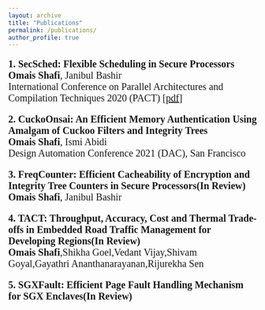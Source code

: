 ```yaml
---
layout: archive
title: "Publications"
permalink: /publications/
author_profile: true
---
```

<p style="font-size:20px;font-family:verdana;"><b>1. SecSched: Flexible Scheduling in Secure Processors</b><br/>
<b>Omais Shafi</b>, Janibul Bashir  <br />
International Conference on Parallel Architectures and Compilation Techniques 2020 (PACT) [<a href="https://omais-shafi.github.io/files/secsched.pdf">pdf</a>]
 
<p style="font-size:20px;font-family:verdana;"><b>2. CuckoOnsai: An Efficient Memory Authentication Using Amalgam of Cuckoo Filters and Integrity Trees</b><br/>
<b>Omais Shafi</b>, Ismi Abidi  <br />
Design Automation Conference 2021 (DAC), San Francisco
 
<p style="font-size:20px;font-family:verdana;"><b>3. FreqCounter: Efficient Cacheability of Encryption and Integrity Tree Counters in Secure Processors(In Review)</b><br/>
<b>Omais Shafi</b>, Janibul Bashir  <br />

<p style="font-size:20px;font-family:verdana;"><b>4. TACT: Throughput, Accuracy, Cost and Thermal Trade-offs in Embedded Road Traffic Management for Developing Regions(In Review)</b><br/>
<b>Omais Shafi</b>,Shikha Goel,Vedant Vijay,Shivam Goyal,Gayathri Ananthanarayanan,Rijurekha Sen  <br />


<p style="font-size:20px;font-family:verdana;"><b>5. SGXFault: Efficient Page Fault Handling Mechanism for SGX Enclaves(In Review)</b><br/>
